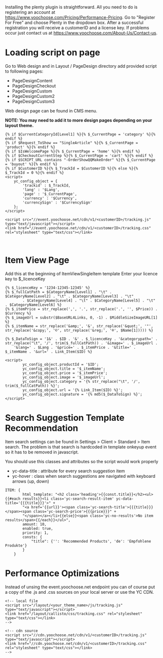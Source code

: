 Installing the plenty plugin is straightforward. All you need to do is registering an account at 
https://www.yoochoose.com/Pricing/Performance-Pricing. Go to "Register For Free" and choose Plenty 
in the dropdown box. After a successful registration you will receive a customerID and a license key. 
If problems occur just contact us at https://www.yoochoose.com/About-Us/Contact-us.


# Loading script on page

Go to Web design and in Layout / PageDesign directory add provided script to following pages:

* PageDesignContent
* PageDesignCheckout
* PageDesignCustom
* PageDesignCustom2
* PageDesignCustom3

Web design page can be found in CMS menu.

<strong>NOTE: You may need to add it to more design pages depending on your layout theme. </strong>

```
{% if $CurrentCategoryId[Level1] %}{% $_CurrentPage = 'category' %}{% endif %}
{% if $Request_ToShow == "SingleArticle" %}{% $_CurrentPage = 'product' %}{% endif %}
{% if $IsWelcomePage %}{% $_CurrentPage = 'home' %}{% endif %}
{% if $CheckoutCurrentStep %}{% $_CurrentPage = 'cart' %}{% endif %}
{% if $SCRIPT_URL contains "-OrderShowQQMakeOrder" %}{% $_CurrentPage = 'buyout' %}{% endif %}
{% if $CustomerID %}{% $_TrackId = $CustomerID %}{% else %}{% $_TrackId = 0 %}{% endif %}
<script>
    yc_config_object = {
        'trackid' : $_TrackId,
        'lang' : '$Lang',
        'page' : '$_CurrentPage',
        'currency' : '$Currency',
        'currencySign' : '$CurrencySign'
    };
</script>

<script src="//event.yoochoose.net/cdn/v1/<customerID>/tracking.js" type="text/javascript"></script>
<link href="//event.yoochoose.net/cdn/v1/<customerID>/tracking.css" rel="stylesheet" type="text/css"></link>



```

# Item View Page

Add this at the beginning of ItemViewSingleItem template
Enter your licence key to $_licenceKey

```
{% $_licenceKey = '1234-12345-12345' %}
{% $_fullCatPath = $CategoryName[Level1] . "\t" . $CategoryName[Level2] . "\t" . $CategoryName[Level3] . "\t"
		. $CategoryName[Level4] . "\t" . $CategoryName[Level5] . "\t" . $CategoryName[Level6] %}
{% $_itemPrice = str_replace(',', '.', str_replace('.', '', $Price)) . $Currency %}
{% $_imageUrl = substr($BaseURL4Links, 0, -1) . $MiddleSizeImageURL[1] %}
{% $_itemName = str_replace('&amp;', '&', str_replace('&quot;', '"', str_replace('&copy;', '©', str_replace('&reg;', '®', $Name[1])))) %}

{% $_DataToSign = '1&' . $ID . '&' . $_licenceKey . '&categorypath=' . str_replace("\t", '/', trim($_fullCatPath)) . '&image=' . $_imageUrl . 
	'&lang=' . $Lang . '&price=' . $_itemPrice . '&title=' . $_itemName . '&url=' . Link_Item($ID) %}

<script>
        yc_config_object.productId = '$ID';
        yc_config_object.title = '$_itemName';
        yc_config_object.price = '$_itemPrice';
        yc_config_object.image = '$_imageUrl';
        yc_config_object.category = '{% str_replace("\t", '/', trim($_fullCatPath)) %}';
        yc_config_object.url = '{% Link_Item($ID) %}';
        yc_config_object.signature = '{% md5($_DataToSign) %}';
</script>
```

# Search Suggestion Template Recommendation

Item search settings can be found in Settings > Client > Standard > Item search.
The problem is that search is hardcoded in template onkeyup event so it has to be removed in javascript.

You should use this classes and attributes so the script would work properly
* yc-data-title : attribute for every search suggestion item
* yc-hover : class when search suggestions are navigated with keyboard arrows (up, down)

```
ITEM: {
        html_template: "<h2 class='heading'>{{const.title}}</h2><ul>{{#each results}}<li class='yc-search-result-item' yc-data-title='{{{title}}}'>" +
        "<a href='{{url}}'><span class='yc-search-title'>{{{title}}}</span><span class='yc-search-price'>{{{price}}}" +
        "</span></a></li>{{else}}<span class='yc-no-results'>No item results</span>{{/each}}</ul>",
        amount: 10,
        enabled: true,
        priority: 1,
        consts: {
            "title": {'': 'Recommended Products', 'de': 'Empfohlene Produkte'}
        }
    }
```



# Performance Optimizations

Instead of unsing the event.yoochoose.net endpoint you can of course put a copy of the .js and .css sources on your local server or use the YC CDN. 

```
<!-- local file
<script src="/layout/<your_theme_name>/js/tracking.js" type="text/javascript"></script>
<link href="/layout/callisto/css/tracking.css" rel="stylesheet" type="text/css"></link>
-->

<!-- cdn source
<script src="//cdn.yoochoose.net/cdn/v1/<customerID>/tracking.js" type="text/javascript"></script>
<link href="//cdn.yoochoose.net/cdn/v1/<customerID>/tracking.css" rel="stylesheet" type="text/css"></link>
-->

```
